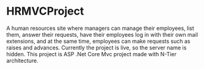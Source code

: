 # HRMVCProject

A human resources site where managers can manage their employees, list them, answer their requests,
have their employees log in with their own mail extensions, and at the same time, employees can make
requests such as raises and advances. Currently the project is live, so the server name is hidden. This
project is ASP .Net Core Mvc project made with N-Tier architecture.
